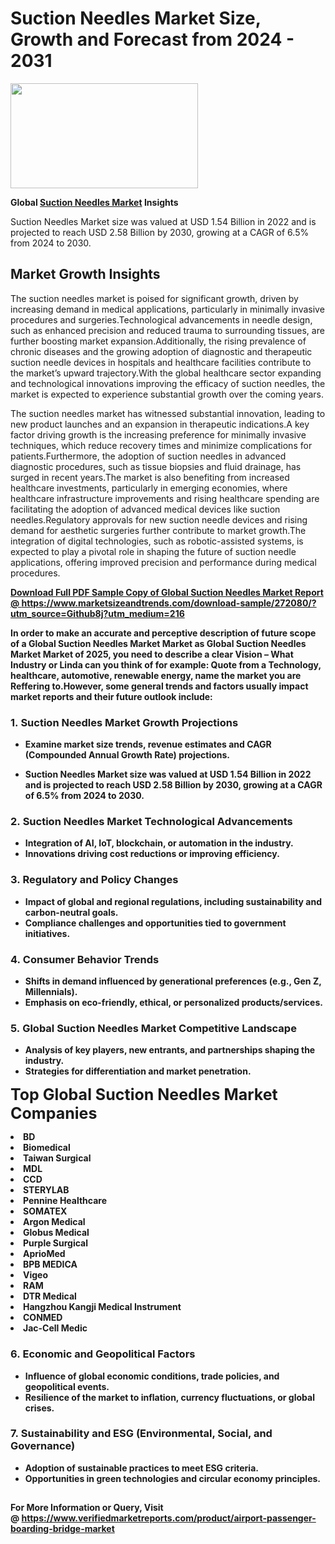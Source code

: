 <H1>Suction Needles Market Size, Growth and Forecast from 2024 - 2031</H1><img class="aligncenter size-medium wp-image-584254" src="https://thirdeyenews.in/wp-content/uploads/2024/09/Global-Market-Research-300x168.jpeg" alt="" width="300" height="168" /><p><strong>Global&nbsp;<a href="https://www.marketsizeandtrends.com/download-sample/272080/?utm_source=Github8j?utm_medium=216">Suction Needles Market</a> Insights</strong></p><p>Suction Needles Market size was valued at USD 1.54 Billion in 2022 and is projected to reach USD 2.58 Billion by 2030, growing at a CAGR of 6.5% from 2024 to 2030.</p><p><h2>Market Growth Insights</h2> <p>The suction needles market is poised for significant growth, driven by increasing demand in medical applications, particularly in minimally invasive procedures and surgeries.Technological advancements in needle design, such as enhanced precision and reduced trauma to surrounding tissues, are further boosting market expansion.Additionally, the rising prevalence of chronic diseases and the growing adoption of diagnostic and therapeutic suction needle devices in hospitals and healthcare facilities contribute to the market’s upward trajectory.With the global healthcare sector expanding and technological innovations improving the efficacy of suction needles, the market is expected to experience substantial growth over the coming years.</p> <p><strong><a href="#"></a></strong></p> <p>The suction needles market has witnessed substantial innovation, leading to new product launches and an expansion in therapeutic indications.A key factor driving growth is the increasing preference for minimally invasive techniques, which reduce recovery times and minimize complications for patients.Furthermore, the adoption of suction needles in advanced diagnostic procedures, such as tissue biopsies and fluid drainage, has surged in recent years.The market is also benefiting from increased healthcare investments, particularly in emerging economies, where healthcare infrastructure improvements and rising healthcare spending are facilitating the adoption of advanced medical devices like suction needles.Regulatory approvals for new suction needle devices and rising demand for aesthetic surgeries further contribute to market growth.The integration of digital technologies, such as robotic-assisted systems, is expected to play a pivotal role in shaping the future of suction needle applications, offering improved precision and performance during medical procedures.</p> <p><strong><a href="#"></p><p><span class=""><strong>Download Full PDF Sample Copy of Global Suction Needles Market Report</strong> @ <a href="https://www.marketsizeandtrends.com/download-sample/272080/?utm_source=Github8j?utm_medium=216" target="_blank">https://www.marketsizeandtrends.com/download-sample/272080/?utm_source=Github8j?utm_medium=216</a></span></p><p>In order to make an accurate and perceptive description of future scope of a Global&nbsp;Suction Needles Market Market as Global&nbsp;Suction Needles Market Market of 2025, you need to describe a clear Vision &ndash; What Industry or Linda can you think of for example: Quote from a Technology, healthcare, automotive, renewable energy, name the market you are Reffering to.However, some general trends and factors usually impact market reports and their future outlook include:</p><h3>1.&nbsp;<strong>Suction Needles Market Growth Projections</strong></h3><ul><li>Examine market size trends, revenue estimates and CAGR (Compounded Annual Growth Rate) projections.</li><li><p>Suction Needles Market size was valued at USD 1.54 Billion in 2022 and is projected to reach USD 2.58 Billion by 2030, growing at a CAGR of 6.5% from 2024 to 2030.</p></li></ul><h3>2.&nbsp;<strong>Suction Needles Market Technological Advancements</strong></h3><ul><li>Integration of AI, IoT, blockchain, or automation in the industry.</li><li>Innovations driving cost reductions or improving efficiency.</li></ul><h3>3.&nbsp;<strong>Regulatory and Policy Changes</strong></h3><ul><li>Impact of global and regional regulations, including sustainability and carbon-neutral goals.</li><li>Compliance challenges and opportunities tied to government initiatives.</li></ul><h3>4.&nbsp;<strong>Consumer Behavior Trends</strong></h3><ul><li>Shifts in demand influenced by generational preferences (e.g., Gen Z, Millennials).</li><li>Emphasis on eco-friendly, ethical, or personalized products/services.</li></ul><h3>5.&nbsp;<strong>Global Suction Needles Market Competitive Landscape</strong></h3><ul><li>Analysis of key players, new entrants, and partnerships shaping the industry.</li><li>Strategies for differentiation and market penetration.</li></ul><p data-pm-slice="1 1 []"><span style="color: inherit; font-family: inherit; font-size: 25px;">Top Global Suction Needles Market Companies</span></p><div class="" data-test-id=""><p><li>BD</li><li> Biomedical</li><li> Taiwan Surgical</li><li> MDL</li><li> CCD</li><li> STERYLAB</li><li> Pennine Healthcare</li><li> SOMATEX</li><li> Argon Medical</li><li> Globus Medical</li><li> Purple Surgical</li><li> AprioMed</li><li> BPB MEDICA</li><li> Vigeo</li><li> RAM</li><li> DTR Medical</li><li> Hangzhou Kangji Medical Instrument</li><li> CONMED</li><li> Jac-Cell Medic</li></p></div><h3>6.&nbsp;<strong>Economic and Geopolitical Factors</strong></h3><ul><li>Influence of global economic conditions, trade policies, and geopolitical events.</li><li>Resilience of the market to inflation, currency fluctuations, or global crises.</li></ul><h3>7.&nbsp;<strong>Sustainability and ESG (Environmental, Social, and Governance)</strong></h3><ul><li>Adoption of sustainable practices to meet ESG criteria.</li><li>Opportunities in green technologies and circular economy principles.</li></ul><h2><strong style="font-size: 14px;">For More Information or Query, Visit @&nbsp;</strong><a style="background-color: #ffffff; font-size: 14px;" href="https://www.marketsizeandtrends.com/report/suction-needles-market/" target="_blank">https://www.verifiedmarketreports.com/product/airport-passenger-boarding-bridge-market</a></h2>
